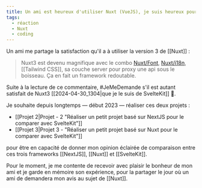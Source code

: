 ```yaml
---
title: Un ami est heureux d'utiliser Nuxt (VueJS), je suis heureux pour lui 🙂
tags:
  - réaction
  - Nuxt
  - coding
---
```

Un ami me partage la satisfaction qu'il a à utiliser la version 3 de [[Nuxt]]  :

> Nuxt3 est devenu magnifique avec le combo [Nuxt/Font](https://nuxt.com/modules/fonts), [Nuxt/i18n](https://i18n.nuxtjs.org/), [[Tailwind CSS]], sa couche server pour proxy une api sous le boisseau. Ça en fait un framework redoutable.

Suite à la lecture de ce commentaire, #JeMeDemande s'il est autant satisfait de Nuxt3 [[2024-04-30_1304|que je le suis de SvelteKit]] 🤔.

Je souhaite depuis longtemps — début 2023 — réaliser ces deux projets :

- [[Projet 2|Projet - 2 "Réaliser un petit projet basé sur NextJS pour le comparer avec SvelteKit"]]
- [[Projet 3|Projet 3 - "Réaliser un petit projet basé sur Nuxt pour le comparer avec SvelteKit"]]

pour être en capacité de donner mon opinion éclairée de comparaison entre ces trois frameworks [[NextJS]], [[Nuxt]] et [[SvelteKit]].

Pour le moment, je me contente de recevoir avec plaisir le bonheur de mon ami et je garde en mémoire son expérience, pour la partager le jour où un ami de demandera mon avis au sujet de [[Nuxt]].